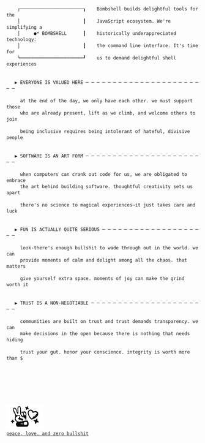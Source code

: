 ```plaintext
 
    ┌───────────────────────┒    Bombshell builds delightful tools for the
    │                       ┃    JavaScript ecosystem. We're simplifying a
    │     ●* BOMBSHELL      ┃    historically underappreciated technology:
    │                       ┃    the command line interface. It's time for
    ┕━━━━━━━━━━━━━━━━━━━━━━━┛    us to demand delightful shell experiences
    

   ▶ EVERYONE IS VALUED HERE ─ ─ ─ ─ ─ ─ ─ ─ ─ ─ ─ ─ ─ ─ ─ ─ ─ ─ ─ ─ ─ ─ ─

     at the end of the day, we only have each other. we must support those
     who are already present, lift as we climb, and welcome others to join

     being inclusive requires being intolerant of hateful, divisive people


   ▶ SOFTWARE IS AN ART FORM ─ ─ ─ ─ ─ ─ ─ ─ ─ ─ ─ ─ ─ ─ ─ ─ ─ ─ ─ ─ ─ ─ ─

     when computers can crank out code for us, we are obligated to embrace
     the art behind building software. thoughtful creativity sets us apart

     there's no science to magical experiences–it just takes care and luck


   ▶ FUN IS ACTUALLY QUITE SERIOUS ─ ─ ─ ─ ─ ─ ─ ─ ─ ─ ─ ─ ─ ─ ─ ─ ─ ─ ─ ─

     look-there's enough bullshit to wade through out in the world. we can
     provide moments of calm and delight among all the chaos. that matters

     give yourself extra space. moments of joy can make the grind worth it


   ▶ TRUST IS A NON-NEGOTIABLE ─ ─ ─ ─ ─ ─ ─ ─ ─ ─ ─ ─ ─ ─ ─ ─ ─ ─ ─ ─ ─ ─

     communities are built on trust and trust demands transparency. we can
     make decisions in the open because there is nothing that needs hiding

     trust your gut. honor your conscience. integrity is worth more than $


     
```

<br/><br/><br/>
<a href="https://github.com/bombshell-dev/manifesto"><picture>
    <source media="(prefers-color-scheme: dark)" srcset="/assets/peace-love/dark.svg">
    <source media="(prefers-color-scheme: light)" srcset="/assets/peace-love/light.svg">
    <img width="96" height="64" alt="an illustrated hand making a peace sign, next to a sparkling heart" src="/assets/peace-love.svg">
</picture></a>
<br />
<a href="https://github.com/bombshell-dev/manifesto">
    `peace, love, and zero bullshit`
</a>

<br/>
